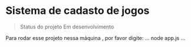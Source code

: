 <h1>Sistema de cadasto de jogos</h1>

>Status do projeto Em desenvolvimento 

Para rodar esse projeto nessa máquina , por favor digite:
...
node app.js
...
